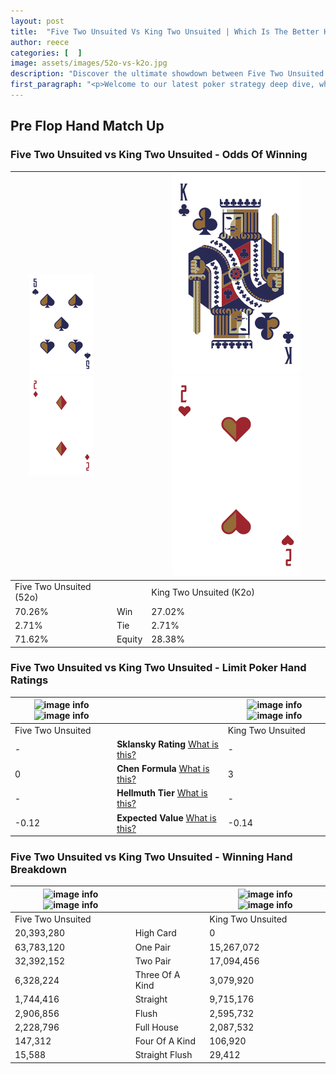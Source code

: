```yaml
---
layout: post
title:  "Five Two Unsuited Vs King Two Unsuited | Which Is The Better Hand In Poker? A Complete Guide"
author: reece
categories: [  ]
image: assets/images/52o-vs-k2o.jpg
description: "Discover the ultimate showdown between Five Two Unsuited and King Two Unsuited in poker! Uncover the odds, strategies, and scenarios where one hand triumphs over the other. Get ready to up your poker game with this thrilling analysis."
first_paragraph: "<p>Welcome to our latest poker strategy deep dive, where we're pitting two distinct hands against each other in a high-stakes showdown: Five Two Unsuited vs King Two Unsuited.</p><p>In the dynamic world of poker, every decision counts, and knowing which hand holds the upper hand is key to your success at the table.</p><p>In this article, we'll dissect these two hands, explore the scenarios where one dominates the other, and equip you with the knowledge to make strategic choices that can tip the odds in your favor.</p><p>Get ready to unravel the intriguing dynamics of these poker hands and elevate your game to new heights.</p>"
---
```




[comment]: # (sp0)

## Pre Flop Hand Match Up

<div class="table hand-ratings" markdown="1"> 



### Five Two Unsuited vs King Two Unsuited - Odds Of Winning


    
| ![image info](assets/images/hand1/5.png) ![image info](assets/images/hand1/2o.png) |  | ![image info](assets/images/hand2/K.png) ![image info](assets/images/hand2/2o.png) |
| -------- | -------- | -------- |
| Five Two Unsuited (52o) |  | King Two Unsuited (K2o) |
| 70.26% | Win | 27.02% |
| 2.71% | Tie | 2.71% |
| 71.62% | Equity | 28.38% |




[comment]: # (sp1)



### Five Two Unsuited vs King Two Unsuited - Limit Poker Hand Ratings


    
| ![image info](https://www.riverpairs.com/assets/images/hand1/5.png) ![image info](https://www.riverpairs.com/assets/images/hand1/2o.png) |  | ![image info](https://www.riverpairs.com/assets/images/hand2/K.png) ![image info](https://www.riverpairs.com/assets/images/hand2/2o.png) |
| -------- | -------- | -------- |
| Five Two Unsuited |  | King Two Unsuited |
| - | **Sklansky Rating** [What is this?](/sklansky-rating-explained) | - |
| 0 | **Chen Formula** [What is this?](/chen-formula-explained) | 3 |
| - | **Hellmuth Tier** [What is this?](/Hellmuth-tier-explained) | - |
| -0.12 | **Expected Value** [What is this?](/expected-value-explained) | -0.14 |




[comment]: # (sp2)



### Five Two Unsuited vs King Two Unsuited - Winning Hand Breakdown


    
| ![image info](https://www.riverpairs.com/assets/images/hand1/5.png) ![image info](https://www.riverpairs.com/assets/images/hand1/2o.png) |  | ![image info](https://www.riverpairs.com/assets/images/hand2/K.png) ![image info](https://www.riverpairs.com/assets/images/hand2/2o.png) |
| -------- | -------- | -------- |
| Five Two Unsuited |  | King Two Unsuited |
| 20,393,280 | High Card | 0 |
| 63,783,120 | One Pair | 15,267,072 |
| 32,392,152 | Two Pair | 17,094,456 |
| 6,328,224 | Three Of A Kind | 3,079,920 |
| 1,744,416 | Straight | 9,715,176 |
| 2,906,856 | Flush | 2,595,732 |
| 2,228,796 | Full House | 2,087,532 |
| 147,312 | Four Of A Kind | 106,920 |
| 15,588 | Straight Flush | 29,412 |




[comment]: # (sp3)



</div>

[comment]: # (sp4)



[comment]: # (sp5)

